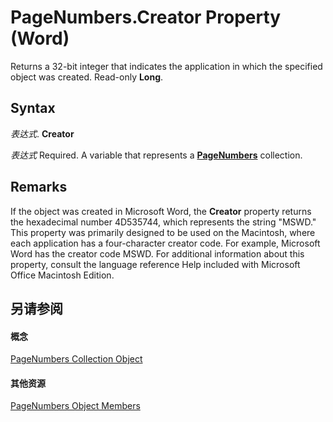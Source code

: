 
# PageNumbers.Creator Property (Word)

Returns a 32-bit integer that indicates the application in which the specified object was created. Read-only  **Long**.


## Syntax

 _表达式_. **Creator**

 _表达式_ Required. A variable that represents a **[PageNumbers](9090f96e-d898-ace6-35fa-f6e59c527ea2.md)** collection.


## Remarks

If the object was created in Microsoft Word, the  **Creator** property returns the hexadecimal number 4D535744, which represents the string "MSWD." This property was primarily designed to be used on the Macintosh, where each application has a four-character creator code. For example, Microsoft Word has the creator code MSWD. For additional information about this property, consult the language reference Help included with Microsoft Office Macintosh Edition.


## 另请参阅


#### 概念


[PageNumbers Collection Object](9090f96e-d898-ace6-35fa-f6e59c527ea2.md)
#### 其他资源


[PageNumbers Object Members](http://msdn.microsoft.com/library/7f6d35df-499d-b3bf-6eaa-70e2ab1a2e8d%28Office.15%29.aspx)